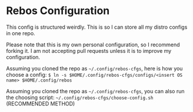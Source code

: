 # Rebos Configuration

This config is structured weirdly. This is so I can store all my distro configs in one repo.

Please note that this is my own personal configuration, so I recommend forking it.
I am not accepting pull requests unless it is to improve my configuration.

Assuming you cloned the repo as `~/.config/rebos-cfgs`,
here is how you choose a config: `$ ln -s $HOME/.config/rebos-cfgs/configs/<insert OS name> $HOME/.config/rebos`

Assuming you cloned the repo as `~/.config/rebos-cfgs`,
you can also run the choosing script: `~/.config/rebos-cfgs/choose-config.sh` (RECOMMENDED METHOD)

